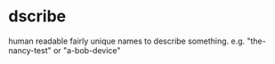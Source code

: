 # dscribe
human readable fairly unique names to describe something.  e.g. "the-nancy-test" or "a-bob-device"

